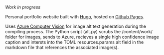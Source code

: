 _Work in progress_

Personal portfolio website built with [Hugo](https://gohugo.io/), hosted on [Github Pages](https://pages.github.com/). 

Uses [Azure Computer Vision](https://portal.vision.cognitive.azure.com/) for image alt text generation during the compiling process. The Python script (alt.py) scrubs the /content/work/ folder for images, sends to Azure, recieves a single high confidence image caption and intersts into the TOML resources.params alt field in the markdown file that references the associated image(s).
